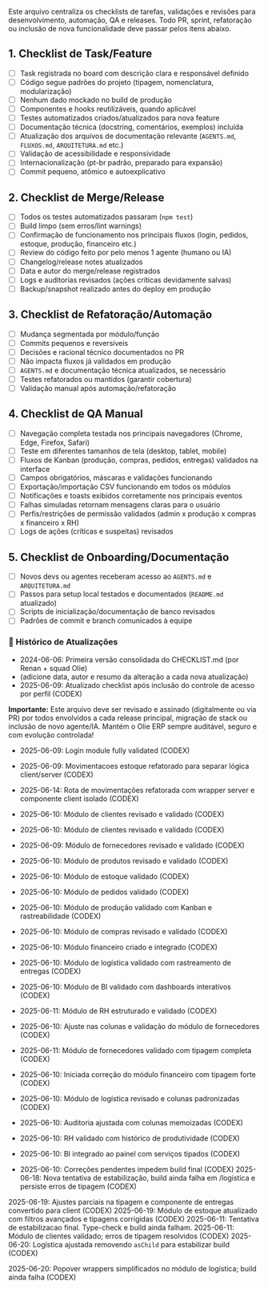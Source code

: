 

Este arquivo centraliza os checklists de tarefas, validações e revisões para desenvolvimento, automação, QA e releases. Todo PR, sprint, refatoração ou inclusão de nova funcionalidade deve passar pelos itens abaixo.

## 1. Checklist de Task/Feature
- [ ] Task registrada no board com descrição clara e responsável definido
- [ ] Código segue padrões do projeto (tipagem, nomenclatura, modularização)
- [ ] Nenhum dado mockado no build de produção
- [ ] Componentes e hooks reutilizáveis, quando aplicável
- [ ] Testes automatizados criados/atualizados para nova feature
- [ ] Documentação técnica (docstring, comentários, exemplos) incluída
- [ ] Atualização dos arquivos de documentação relevante (`AGENTS.md`, `FLUXOS.md`, `ARQUITETURA.md` etc.)
- [ ] Validação de acessibilidade e responsividade
- [ ] Internacionalização (pt-br padrão, preparado para expansão)
- [ ] Commit pequeno, atômico e autoexplicativo

## 2. Checklist de Merge/Release
- [ ] Todos os testes automatizados passaram (`npm test`)
- [ ] Build limpo (sem erros/lint warnings)
- [ ] Confirmação de funcionamento nos principais fluxos (login, pedidos, estoque, produção, financeiro etc.)
- [ ] Review do código feito por pelo menos 1 agente (humano ou IA)
- [ ] Changelog/release notes atualizados
- [ ] Data e autor do merge/release registrados
- [ ] Logs e auditorias revisados (ações críticas devidamente salvas)
- [ ] Backup/snapshot realizado antes do deploy em produção

## 3. Checklist de Refatoração/Automação
- [ ] Mudança segmentada por módulo/função
- [ ] Commits pequenos e reversíveis
- [ ] Decisões e racional técnico documentados no PR
- [ ] Não impacta fluxos já validados em produção
- [ ] `AGENTS.md` e documentação técnica atualizados, se necessário
- [ ] Testes refatorados ou mantidos (garantir cobertura)
- [ ] Validação manual após automação/refatoração

## 4. Checklist de QA Manual
- [ ] Navegação completa testada nos principais navegadores (Chrome, Edge, Firefox, Safari)
- [ ] Teste em diferentes tamanhos de tela (desktop, tablet, mobile)
- [ ] Fluxos de Kanban (produção, compras, pedidos, entregas) validados na interface
- [ ] Campos obrigatórios, máscaras e validações funcionando
- [ ] Exportação/importação CSV funcionando em todos os módulos
- [ ] Notificações e toasts exibidos corretamente nos principais eventos
- [ ] Falhas simuladas retornam mensagens claras para o usuário
- [ ] Perfis/restrições de permissão validados (admin x produção x compras x financeiro x RH)
- [ ] Logs de ações (críticas e suspeitas) revisados

## 5. Checklist de Onboarding/Documentação
- [ ] Novos devs ou agentes receberam acesso ao `AGENTS.md` e `ARQUITETURA.md`
- [ ] Passos para setup local testados e documentados (`README.md` atualizado)
- [ ] Scripts de inicialização/documentação de banco revisados
- [ ] Padrões de commit e branch comunicados à equipe

### 🔁 Histórico de Atualizações
- 2024-06-06: Primeira versão consolidada do CHECKLIST.md (por Renan + squad Olie)
- (adicione data, autor e resumo da alteração a cada nova atualização)
- 2025-06-09: Atualizado checklist após inclusão do controle de acesso por perfil (CODEX)


**Importante:** Este arquivo deve ser revisado e assinado (digitalmente ou via PR) por todos envolvidos a cada release principal, migração de stack ou inclusão de novo agente/IA. Mantém o Olie ERP sempre auditável, seguro e com evolução controlada!

- 2025-06-09: Login module fully validated (CODEX)
- 2025-06-09: Movimentacoes estoque refatorado para separar lógica client/server (CODEX)
- 2025-06-14: Rota de movimentações refatorada com wrapper server e componente client isolado (CODEX)
- 2025-06-10: Módulo de clientes revisado e validado (CODEX)
- 2025-06-10: Módulo de clientes revisado e validado (CODEX)
- 2025-06-09: Módulo de fornecedores revisado e validado (CODEX)

- 2025-06-10: Módulo de produtos revisado e validado (CODEX)
- 2025-06-10: Módulo de estoque validado (CODEX)
- 2025-06-10: Módulo de pedidos validado (CODEX)
- 2025-06-10: Módulo de produção validado com Kanban e rastreabilidade (CODEX)
- 2025-06-10: Módulo de compras revisado e validado (CODEX)
- 2025-06-10: Módulo financeiro criado e integrado (CODEX)
- 2025-06-10: Módulo de logística validado com rastreamento de entregas (CODEX)
- 2025-06-10: Módulo de BI validado com dashboards interativos (CODEX)
- 2025-06-11: Módulo de RH estruturado e validado (CODEX)
- 2025-06-10: Ajuste nas colunas e validação do módulo de fornecedores (CODEX)
- 2025-06-11: Módulo de fornecedores validado com tipagem completa (CODEX)
- 2025-06-10: Iniciada correção do módulo financeiro com tipagem forte (CODEX)

- 2025-06-10: Módulo de logística revisado e colunas padronizadas (CODEX)
- 2025-06-10: Auditoria ajustada com colunas memoizadas (CODEX)
- 2025-06-10: RH validado com histórico de produtividade (CODEX)
- 2025-06-10: BI integrado ao painel com serviços tipados (CODEX)

- 2025-06-10: Correções pendentes impedem build final (CODEX)
 2025-06-18: Nova tentativa de estabilização, build ainda falha em /logistica e persiste erros de tipagem (CODEX)

2025-06-19: Ajustes parciais na tipagem e componente de entregas convertido para client (CODEX)
2025-06-19: Módulo de estoque atualizado com filtros avançados e tipagens corrigidas (CODEX)
2025-06-11: Tentativa de estabilizacao final. Type-check e build ainda falham.
2025-06-11: Módulo de clientes validado; erros de tipagem resolvidos (CODEX)
2025-06-20: Logística ajustada removendo `asChild` para estabilizar build (CODEX)

2025-06-20: Popover wrappers simplificados no módulo de logística; build ainda falha (CODEX)

